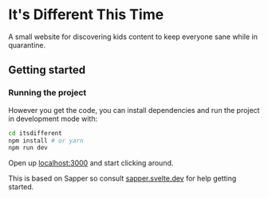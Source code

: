 # It's Different This Time

A small website for discovering kids content to keep everyone sane while in
quarantine.

## Getting started

### Running the project

However you get the code, you can install dependencies and run the project in
development mode with:

```bash
cd itsdifferent
npm install # or yarn
npm run dev
```

Open up [localhost:3000](http://localhost:3000) and start clicking around.

This is based on Sapper so consult
[sapper.svelte.dev](https://sapper.svelte.dev) for help getting started.
